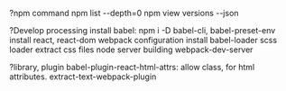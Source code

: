 ?npm command
npm list --depth=0
npm view <package name> versions --json


?Develop processing
install babel:
  npm i -D babel-cli, babel-preset-env
install react, react-dom
webpack configuration
  install babel-loader
  scss loader
  extract css files
node server building
webpack-dev-server

?library, plugin
babel-plugin-react-html-attrs: allow class, for html attributes.
extract-text-webpack-plugin
